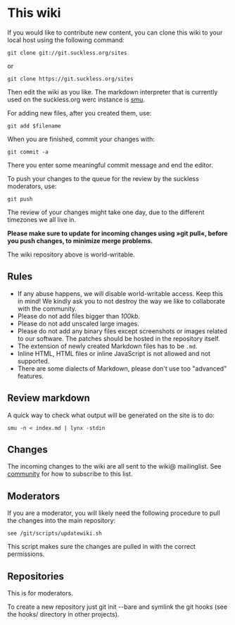 This wiki
=========
If you would like to contribute new content, you can clone this wiki to your
local host using the following command:

	git clone git://git.suckless.org/sites

or

	git clone https://git.suckless.org/sites

Then edit the wiki as you like. The markdown interpreter that is currently
used on the suckless.org werc instance is
[smu](https://github.com/Gottox/smu).

For adding new files, after you created them, use:

	git add $filename

When you are finished, commit your changes with:

	git commit -a

There you enter some meaningful commit message and end the editor.

To push your changes to the queue for the review by the suckless moderators,
use:

	git push

The review of your changes might take one day, due to the different timezones
we all live in.

__Please make sure to update for incoming changes using »git pull«, before you
push changes, to minimize merge problems.__

The wiki repository above is world-writable.

Rules
-----
* If any abuse happens, we will disable world-writable access. Keep this in
  mind! We kindly ask you to not destroy the way we like to collaborate with
  the community.
* Please do not add files bigger than *100kb*.
* Please do not add unscaled large images.
* Please do not add any binary files except screenshots or images related to
  our software. The patches should be hosted in the repository itself.
* The extension of newly created Markdown files has to be `.md`.
* Inline HTML, HTML files or inline JavaScript is not allowed and not supported.
* There are some dialects of Markdown, please don't use too "advanced" features.

Review markdown
---------------
A quick way to check what output will be generated on the site is to do:

	smu -n < index.md | lynx -stdin

Changes
-------
The incoming changes to the wiki are all sent to the wiki@
mailinglist. See [community](//suckless.org/community/) for how to
subscribe to this list.

Moderators
----------
If you are a moderator, you will likely need the following procedure to pull
the changes into the main repository:

	see /git/scripts/updatewiki.sh

This script makes sure the changes are pulled in with the correct permissions.

Repositories
------------

This is for moderators.

To create a new repository just git init --bare and symlink the git hooks (see
the hooks/ directory in other projects).
